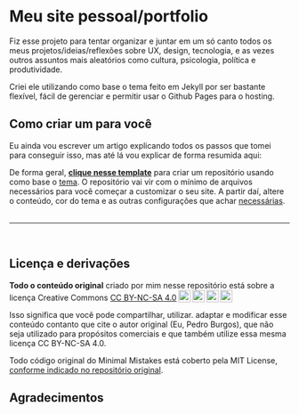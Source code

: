 # Meu site pessoal/portfolio

Fiz esse projeto para tentar organizar e juntar em um só canto todos os meus projetos/ideias/reflexões sobre UX, design, tecnologia, e as vezes outros assuntos mais aleatórios como cultura, psicologia, política e produtividade.

Criei ele utilizando como base o tema  feito em Jekyll por ser bastante flexível, fácil de gerenciar e permitir usar o Github Pages para o hosting.


## Como criar um para você

Eu ainda vou escrever um artigo explicando todos os passos que tomei para conseguir isso, mas até lá vou explicar de forma resumida aqui:

De forma geral, [**clique nesse template**](https://github.com/mmistakes/mm-github-pages-starter/generate) para  criar um repositório usando como base o [tema](https://github.com/mmistakes/minimal-mistakes). O repositório vai vir com o mínimo de arquivos necessários para você começar a customizar o seu site. A partir daí, altere o conteúdo, cor do tema e as outras configurações que achar [necessárias](https://mmistakes.github.io/minimal-mistakes/docs/configuration/).  
<br/>

---
<br/>

## Licença e derivações
**Todo o conteúdo original** criado por mim nesse repositório está sobre a licença Creative Commons
<a href="http://creativecommons.org/licenses/by-nc-sa/4.0/?ref=chooser-v1" target="_blank" rel="license noopener noreferrer" style="display:inline-block;">CC BY-NC-SA 4.0<img style="height:22px!important;margin-left:3px;vertical-align:text-bottom;" src="https://mirrors.creativecommons.org/presskit/icons/cc.svg?ref=chooser-v1"><img style="height:22px!important;margin-left:3px;vertical-align:text-bottom;" src="https://mirrors.creativecommons.org/presskit/icons/by.svg?ref=chooser-v1"><img style="height:22px!important;margin-left:3px;vertical-align:text-bottom;" src="https://mirrors.creativecommons.org/presskit/icons/nc.svg?ref=chooser-v1"><img style="height:22px!important;margin-left:3px;vertical-align:text-bottom;" src="https://mirrors.creativecommons.org/presskit/icons/sa.svg?ref=chooser-v1"></a></p> 

Isso significa que você pode compartilhar, utilizar. adaptar e modificar esse conteúdo contanto que cite o autor original (Eu, Pedro Burgos), que não seja utilizado para propósitos comerciais e que também utilize essa mesma licença CC BY-NC-SA 4.0.

Todo código original do Minimal Mistakes está coberto pela MIT License, [conforme indicado no repositório original](https://github.com/mmistakes/minimal-mistakes).

## Agradecimentos

